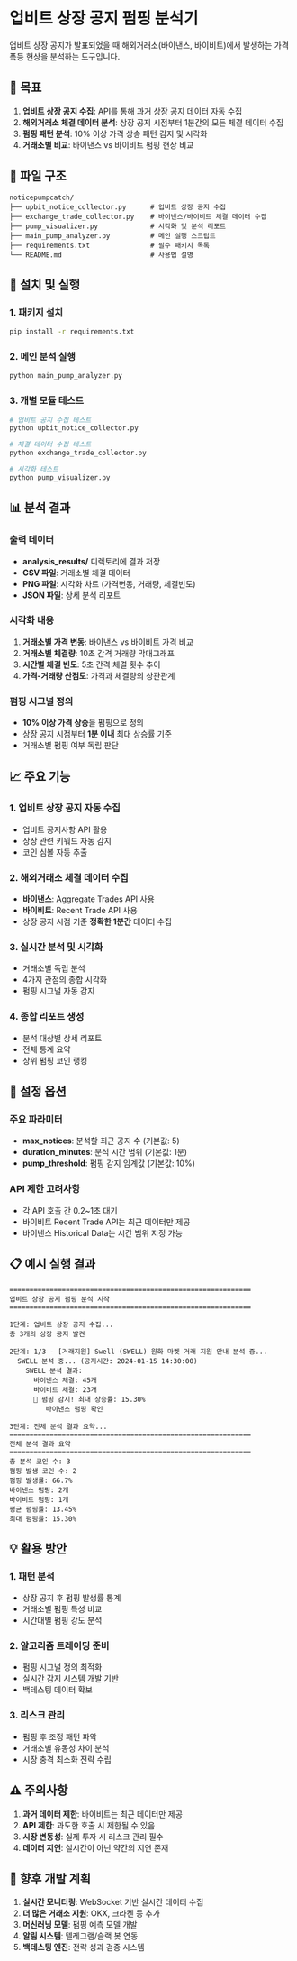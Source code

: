 # 업비트 상장 공지 펌핑 분석기

업비트 상장 공지가 발표되었을 때 해외거래소(바이낸스, 바이비트)에서 발생하는 가격 폭등 현상을 분석하는 도구입니다.

## 🎯 목표

1. **업비트 상장 공지 수집**: API를 통해 과거 상장 공지 데이터 자동 수집
2. **해외거래소 체결 데이터 분석**: 상장 공지 시점부터 1분간의 모든 체결 데이터 수집
3. **펌핑 패턴 분석**: 10% 이상 가격 상승 패턴 감지 및 시각화
4. **거래소별 비교**: 바이낸스 vs 바이비트 펌핑 현상 비교

## 📁 파일 구조

```
noticepumpcatch/
├── upbit_notice_collector.py      # 업비트 상장 공지 수집
├── exchange_trade_collector.py    # 바이낸스/바이비트 체결 데이터 수집
├── pump_visualizer.py             # 시각화 및 분석 리포트
├── main_pump_analyzer.py          # 메인 실행 스크립트
├── requirements.txt               # 필수 패키지 목록
└── README.md                      # 사용법 설명
```

## 🚀 설치 및 실행

### 1. 패키지 설치
```bash
pip install -r requirements.txt
```

### 2. 메인 분석 실행
```bash
python main_pump_analyzer.py
```

### 3. 개별 모듈 테스트
```bash
# 업비트 공지 수집 테스트
python upbit_notice_collector.py

# 체결 데이터 수집 테스트
python exchange_trade_collector.py

# 시각화 테스트
python pump_visualizer.py
```

## 📊 분석 결과

### 출력 데이터
- **analysis_results/** 디렉토리에 결과 저장
- **CSV 파일**: 거래소별 체결 데이터
- **PNG 파일**: 시각화 차트 (가격변동, 거래량, 체결빈도)
- **JSON 파일**: 상세 분석 리포트

### 시각화 내용
1. **거래소별 가격 변동**: 바이낸스 vs 바이비트 가격 비교
2. **거래소별 체결량**: 10초 간격 거래량 막대그래프
3. **시간별 체결 빈도**: 5초 간격 체결 횟수 추이
4. **가격-거래량 산점도**: 가격과 체결량의 상관관계

### 펌핑 시그널 정의
- **10% 이상 가격 상승**을 펌핑으로 정의
- 상장 공지 시점부터 **1분 이내** 최대 상승률 기준
- 거래소별 펌핑 여부 독립 판단

## 📈 주요 기능

### 1. 업비트 상장 공지 자동 수집
- 업비트 공지사항 API 활용
- 상장 관련 키워드 자동 감지
- 코인 심볼 자동 추출

### 2. 해외거래소 체결 데이터 수집
- **바이낸스**: Aggregate Trades API 사용
- **바이비트**: Recent Trade API 사용
- 상장 공지 시점 기준 **정확한 1분간** 데이터 수집

### 3. 실시간 분석 및 시각화
- 거래소별 독립 분석
- 4가지 관점의 종합 시각화
- 펌핑 시그널 자동 감지

### 4. 종합 리포트 생성
- 분석 대상별 상세 리포트
- 전체 통계 요약
- 상위 펌핑 코인 랭킹

## 🔧 설정 옵션

### 주요 파라미터
- **max_notices**: 분석할 최근 공지 수 (기본값: 5)
- **duration_minutes**: 분석 시간 범위 (기본값: 1분)
- **pump_threshold**: 펌핑 감지 임계값 (기본값: 10%)

### API 제한 고려사항
- 각 API 호출 간 0.2~1초 대기
- 바이비트 Recent Trade API는 최근 데이터만 제공
- 바이낸스 Historical Data는 시간 범위 지정 가능

## 📋 예시 실행 결과

```
============================================================
업비트 상장 공지 펌핑 분석 시작
============================================================

1단계: 업비트 상장 공지 수집...
총 3개의 상장 공지 발견

2단계: 1/3 - [거래지원] Swell (SWELL) 원화 마켓 거래 지원 안내 분석 중...
  SWELL 분석 중... (공지시간: 2024-01-15 14:30:00)
    SWELL 분석 결과:
      바이낸스 체결: 45개
      바이비트 체결: 23개
      🚀 펌핑 감지! 최대 상승률: 15.30%
         바이낸스 펌핑 확인

3단계: 전체 분석 결과 요약...
============================================================
전체 분석 결과 요약
============================================================
총 분석 코인 수: 3
펌핑 발생 코인 수: 2
펌핑 발생률: 66.7%
바이낸스 펌핑: 2개
바이비트 펌핑: 1개
평균 펌핑률: 13.45%
최대 펌핑률: 15.30%
```

## 💡 활용 방안

### 1. 패턴 분석
- 상장 공지 후 펌핑 발생률 통계
- 거래소별 펌핑 특성 비교
- 시간대별 펌핑 강도 분석

### 2. 알고리즘 트레이딩 준비
- 펌핑 시그널 정의 최적화
- 실시간 감지 시스템 개발 기반
- 백테스팅 데이터 확보

### 3. 리스크 관리
- 펌핑 후 조정 패턴 파악
- 거래소별 유동성 차이 분석
- 시장 충격 최소화 전략 수립

## ⚠️ 주의사항

1. **과거 데이터 제한**: 바이비트는 최근 데이터만 제공
2. **API 제한**: 과도한 호출 시 제한될 수 있음
3. **시장 변동성**: 실제 투자 시 리스크 관리 필수
4. **데이터 지연**: 실시간이 아닌 약간의 지연 존재

## 🔄 향후 개발 계획

1. **실시간 모니터링**: WebSocket 기반 실시간 데이터 수집
2. **더 많은 거래소 지원**: OKX, 크라켄 등 추가
3. **머신러닝 모델**: 펌핑 예측 모델 개발
4. **알림 시스템**: 텔레그램/슬랙 봇 연동
5. **백테스팅 엔진**: 전략 성과 검증 시스템 